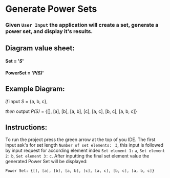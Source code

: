 # Generate Power Sets

### Given `User Input` the application will create a set, generate a power set, and display it's results.

## Diagram value sheet:
#### Set = '*S*'
#### PowerSet = '*P(S)*'

## Example Diagram:

*if* input *S* = {a, b, c},

*then* output *P(S)* = {[], [a], [b], [a, b], [c], [a, c], [b, c], [a, b, c]}


## Instructions:
To run the project press the green arrow at the top of you IDE. 
The first input ask's for set length `Number of set elements: ` `3`, this input is followed by input request for according element index `Set element 1:` `a`, `Set element 2:` `b`, `Set element 3:` `c`. After inputting the final set element value the generated Power Set will be displayed: 
```
Power Set: {[], [a], [b], [a, b], [c], [a, c], [b, c], [a, b, c]}
```
